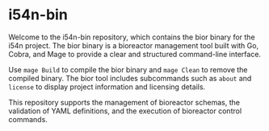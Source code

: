 # i54n-bin

Welcome to the i54n-bin repository, which contains the bior binary for the
i54n project. The bior binary is a bioreactor management tool built with Go,
Cobra, and Mage to provide a clear and structured command-line interface.

Use `mage Build` to compile the bior binary and `mage Clean` to remove the
compiled binary. The bior tool includes subcommands such as `about` and
`license` to display project information and licensing details.

This repository supports the management of bioreactor schemas, the validation
of YAML definitions, and the execution of bioreactor control commands.
